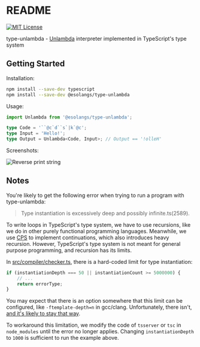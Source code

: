 # README

[![MIT License](https://img.shields.io/badge/license-MIT-blue.svg)](LICENSE)

type-unlambda - [Unlambda](http://www.madore.org/~david/programs/unlambda) interpreter implemented in TypeScript's type system

## Getting Started

Installation:

```sh
npm install --save-dev typescript
npm install --save-dev @esolangs/type-unlambda
```

Usage:

```typescript
import Unlambda from '@esolangs/type-unlambda';

type Code = '``@c`d``s`|k`@c';
type Input = 'Hello!';
type Output = Unlambda<Code, Input>; // Output == '!olleH'
```

Screenshots:

![Reverse print string](https://user-images.githubusercontent.com/19173506/98339205-4efdfd80-2046-11eb-880d-f2b2333d61a0.png)

## Notes

You're likely to get the following error when trying to run a program with type-unlambda:

> Type instantiation is excessively deep and possibly infinite.ts(2589).

To write loops in TypeScript's type system, we have to use recursions, like we do in other purely functional programming languages. Meanwhile, we use [CPS](https://en.wikipedia.org/wiki/Continuation-passing_style) to implement continuations, which also introduces heavy recursion. However, TypeScript's type system is not meant for general purpose programming, and recursion has its limits.

In [src/compiler/checker.ts](https://raw.githubusercontent.com/microsoft/TypeScript/release-4.1/src/compiler/checker.ts), there is a hard-coded limit for type instantiation:

```typescript
if (instantiationDepth === 50 || instantiationCount >= 5000000) {
    // ...
    return errorType;
}
```

You may expect that there is an option somewhere that this limit can be configured, like `-ftemplate-depth=n` in gcc/clang. Unfortunately, there isn't, [and it's likely to stay that way](https://github.com/microsoft/TypeScript/pull/29602).

To workaround this limitation, we modify the code of `tsserver` or `tsc` in `node_modules` until the error no longer applies. Changing `instantiationDepth` to `1000` is sufficient to run the example above.
